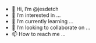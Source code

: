 - 👋 Hi, I’m @jesdetch
- 👀 I’m interested in ...
- 🌱 I’m currently learning ...
- 💞️ I’m looking to collaborate on ...
- 📫 How to reach me ...

<!---
jesdetch/jesdetch is a ✨ special ✨ repository because its `README.md` (this file) appears on your GitHub profile.
You can click the Preview link to take a look at your changes.
--->
